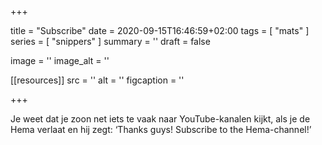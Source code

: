 +++

title = "Subscribe"
date = 2020-09-15T16:46:59+02:00 
tags = [ "mats" ] 
series = [ "snippers" ] 
summary = ''
draft = false

image = ''
image_alt = ''

[[resources]]
src = ''
alt = ''
figcaption = ''


+++

Je weet dat je zoon net iets te vaak naar YouTube-kanalen kijkt, als je de Hema verlaat en hij zegt: ‘Thanks guys! Subscribe to the Hema-channel!’